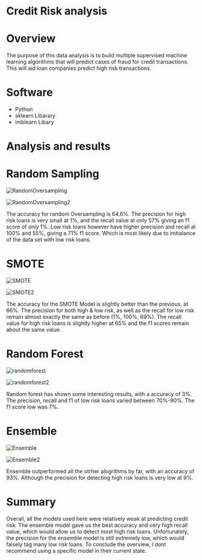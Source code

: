 # Credit Risk analysis

# Overview
The purpose of this data analysis is to build multiple supervised machine learning algorithms that will predict cases of fraud for credit transactions. This will aid loan companies predict high risk transactions.

# Software
* Python
* sklearn Libarary
* imblearn Libary

# Analysis and results

# Random Sampling
![RandomOversampling](https://user-images.githubusercontent.com/82550431/136346435-e2ba7d25-66a9-4124-994e-670bab6f8fde.PNG)

![RandomOversampling2](https://user-images.githubusercontent.com/82550431/136346449-ab3f768b-5ffd-4813-a428-8c5468e091ba.PNG)

The accuracy for random Oversampling is 64.6%. The precision for high risk loans is very small at 1%, and the recall value at only 57% giving an f1 score of only 1%. Low risk loans however have higher precision and recall at 100% and 55%, giving a 71% f1 score. Which is most likely due to imbalance of the data set with low risk loans.

# SMOTE

![SMOTE](https://user-images.githubusercontent.com/82550431/136347788-29e96dcf-31d6-47bf-9d00-853ca9a2e97a.PNG)

![SMOTE2](https://user-images.githubusercontent.com/82550431/136347736-908b3fa2-72fe-4ebe-9459-210e52cae706.PNG)

The accuracy for the SMOTE Model is slightly better than the previous, at 66%. The precision for both high & low risk, as well as the recall for low risk remain almost exactly the same as before (1%, 100%, 69%). The recall value for high risk loans is slightly higher at 65% and the f1 scores remain about the same value.

# Random Forest

![randomforest](https://user-images.githubusercontent.com/82550431/136349534-b5ba3e15-8785-492a-af7f-f0e09f16312a.PNG)

![randomforest2](https://user-images.githubusercontent.com/82550431/136349563-5f9a42f2-2b9f-46b9-99e7-a27bbce0b60a.PNG)

Random forest has shown some interesting results, with a accuracy of 3%. The precision, recall and f1 of low risk loans varied between 70%-90%. The f1 score low was 7%.

# Ensemble

![Ensemble](https://user-images.githubusercontent.com/82550431/136351338-cf9d4106-2cb2-4e09-a43d-12616d6cc30f.PNG)

![Ensemble2](https://user-images.githubusercontent.com/82550431/136351386-0694ba39-5546-458e-865b-1b0b6b7ef1e9.PNG)

Ensemble outperformed all the otrher alogrithms by far, with an accuracy of 93%. Although the precision for detecting high risk loans is very low at 9%.

# Summary
Overall, all the models used here were relatively weak at predicting credit risk. The ensemble model gave us the best accuracy and very high recall value, which would allow us to detect most high risk loans. Unfortunately, the precision for the ensemble model is still extremely low, which would falsely tag many low risk loans. To conclude the overview, I dont recommend using a specific model in their current state.
